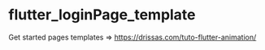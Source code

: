 # flutter_loginPage_template
Get started pages templates
=> https://drissas.com/tuto-flutter-animation/
